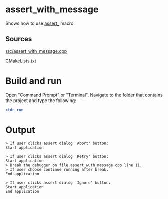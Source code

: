 # assert_with_message

Shows how to use [assert_](https://gammasoft71.github.io/xtd/reference_guides/latest/group__debug.html#gad1e9d87aeb065b1eec47e92a49fd01e9) macro.

## Sources

[src/assert_with_message.cpp](src/assert_with_message.cpp)

[CMakeLists.txt](CMakeLists.txt)

# Build and run

Open "Command Prompt" or "Terminal". Navigate to the folder that contains the project and type the following:

```cmake
xtdc run
```

# Output

```
> If user clicks assert dialog 'Abort' button:
Start application

> If user clicks assert dialog 'Retry' button:
Start application
> Break the debugger on file assert_wuth_message.cpp line 11.
> If user choose continue running after break.
End application

> If user clicks assert dialog 'Ignore' button:
Start application
End application
```
